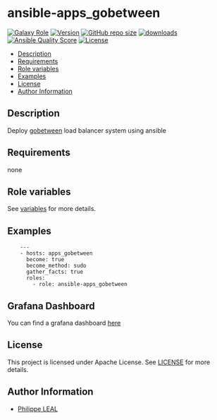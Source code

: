 # ansible-apps_gobetween

[![Galaxy Role](https://img.shields.io/badge/galaxy-apps_gobetween-purple?style=flat)](https://galaxy.ansible.com/lotusnoir/apps_gobetween)
[![Version](https://img.shields.io/github/release/lotusnoir/ansible-apps_gobetween.svg)](https://github.com/lotusnoir/ansible-apps_gobetween/releases/latest)
[![GitHub repo size](https://img.shields.io/github/repo-size/lotusnoir/ansible-apps_gobetween?color=orange&style=flat)](https://galaxy.ansible.com/lotusnoir/apps_gobetween)
[![downloads](https://img.shields.io/ansible/role/d/56090)](https://galaxy.ansible.com/lotusnoir/apps_gobetween)
[![Ansible Quality Score](https://img.shields.io/ansible/quality/56090)](https://galaxy.ansible.com/lotusnoir/apps_gobetween)
[![License](https://img.shields.io/badge/license-Apache--2.0-brightgreen?style=flat)](https://opensource.org/licenses/Apache-2.0)

<!-- START doctoc generated TOC please keep comment here to allow auto update -->
<!-- DON'T EDIT THIS SECTION, INSTEAD RE-RUN doctoc TO UPDATE -->

- [Description](#description)
- [Requirements](#requirements)
- [Role variables](#role-variables)
- [Examples](#examples)
- [License](#license)
- [Author Information](#author-information)

<!-- END doctoc generated TOC please keep comment here to allow auto update -->

## Description

Deploy [gobetween](https://github.com/yyyar/gobetween/releases) load balancer system using ansible
## Requirements

none

## Role variables

See [variables](/defaults/main.yml) for more details.

## Examples

        ---
        - hosts: apps_gobetween
          become: true
          become_method: sudo
          gather_facts: true
          roles:
            - role: ansible-apps_gobetween

## Grafana Dashboard

You can find a grafana dashboard [here](https://grafana.com/grafana/dashboards/13571)

## License

This project is licensed under Apache License. See [LICENSE](/LICENSE) for more details.

## Author Information

- [Philippe LEAL](https://github.com/lotusnoir)
